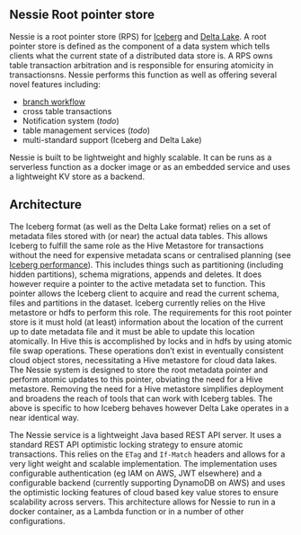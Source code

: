 ## Nessie Root pointer store

Nessie is a root pointer store (RPS) for [Iceberg](https://iceberg.apache.org) and [Delta Lake](https://delta.io). 
A root pointer store is defined as the component of a data system which tells clients what the current state of a 
distributed data store is. A RPS owns table transaction arbitration and is responsible for ensuring atomicity in 
transactionsns. Nessie performs this function as well as offering several novel features including:

* [branch workflow](branches.md)
* cross table transactions
* Notification system (*todo*)
* table management services (*todo*)
* multi-standard support (Iceberg and Delta Lake)


Nessie is built to be lightweight and highly scalable. It can be runs as a serverless function as a docker image or 
as an embedded service and uses a lightweight KV store as a backend.

## Architecture

The Iceberg format (as well as the Delta Lake format) relies on a set of metadata files stored with (or near) the actual
data tables. This allows Iceberg to fulfill the same role as the Hive Metastore for transactions without the need for
expensive metadata scans or centralised planning (see [Iceberg
performance](https://iceberg.incubator.apache.org/performance/)). This includes
things such as partitioning (including hidden partitions), schema migrations, appends and deletes.  It does however
require a pointer to the active metadata set to function. This pointer allows the Iceberg client to acquire and read the
current schema, files and partitions in the dataset. Iceberg currently relies on the Hive metastore or hdfs to perform
this role. The requirements for this root pointer store is it must hold (at least) information about the location of the
current up to date metadata file and it must be able to update this location atomically. In Hive this is accomplished by
locks and in hdfs by using atomic file swap operations. These operations don’t exist in eventually consistent cloud
object stores, necessitating a Hive metastore for cloud data lakes. The Nessie system is designed to store the
root metadata pointer and perform atomic updates to this pointer, obviating the need for a Hive metastore. Removing the
need for a Hive metastore simplifies deployment and broadens the reach of tools that can work with Iceberg tables.
The above is specific to how Iceberg behaves however Delta Lake operates in a near identical way. 

The Nessie service is a lightweight Java based REST API server. It uses a standard REST API optimistic locking strategy
to ensure atomic transactions. This relies on the `ETag` and `If-Match` headers and allows for a very light weight and
scalable implementation. The implementation uses configurable authentication (eg IAM on AWS, JWT elsewhere) and a 
configurable backend (currently supporting DynamoDB on AWS) and uses the optimistic locking features of cloud based
key value stores to ensure scalability across servers. This architecture allows for Nessie to run in a docker container,
as a Lambda function or in a number of other configurations.

